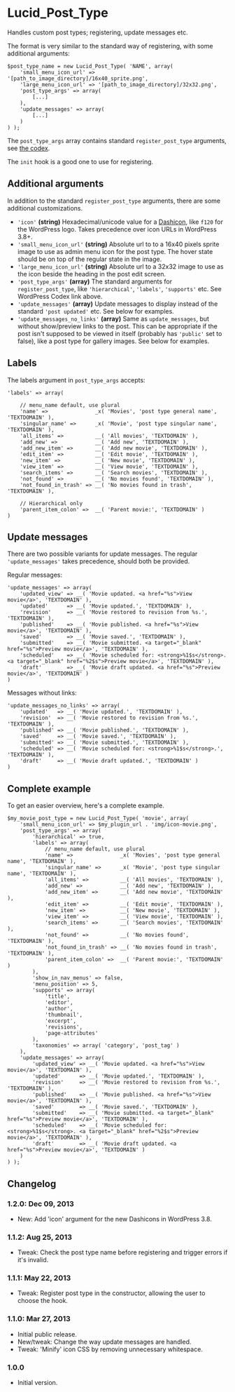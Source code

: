 # Lucid\_Post\_Type

Handles custom post types; registering, update messages etc.

The format is very similar to the standard way of registering, with some additional arguments:

	$post_type_name = new Lucid_Post_Type( 'NAME', array(
		'small_menu_icon_url' => '[path_to_image_directory]/16x40_sprite.png',
		'large_menu_icon_url' => '[path_to_image_directory]/32x32.png',
		'post_type_args' => array(
			[...]
		),
		'update_messages' => array(
			[...]
		)
	) );

The `post_type_args` array contains standard `register_post_type` arguments, see [the codex](http://codex.wordpress.org/Function_Reference/register_post_type#Arguments).

The `init` hook is a good one to use for registering.

## Additional arguments

In addition to the standard `register_post_type` arguments, there are some additional customizations.

* `'icon'` **(string)** Hexadecimal/unicode value for a [Dashicon](http://melchoyce.github.io/dashicons/), like `f120` for the WordPress logo. Takes precedence over icon URLs in WordPress 3.8+.
* `'small_menu_icon_url'` **(string)** Absolute url to to a 16x40 pixels sprite image to use as admin menu icon for the post type. The hover state should be on top of the regular state in the image.
* `'large_menu_icon_url'` **(string)** Absolute url to a 32x32 image to use as the icon beside the heading in the post edit screen.
* `'post_type_args'` **(array)** The standard arguments for `register_post_type`, like `'hierarchical'`, `'labels'`, `'supports'` etc. See WordPress Codex link above.
* `'update_messages'` **(array)** Update messages to display instead of the standard `'post updated'` etc. See below for examples.
* `'update_messages_no_links'` **(array)** Same as `update_messages`, but without show/preview links to the post. This can be appropriate if the post isn't supposed to be viewed in itself (probably has `'public'` set to false), like a post type for gallery images. See below for examples.

## Labels

The labels argument in `post_type_args` accepts:

	'labels' => array(

		// menu_name default, use plural
		'name' =>               _x( 'Movies', 'post type general name', 'TEXTDOMAIN' ),
		'singular_name' =>      _x( 'Movie', 'post type singular name', 'TEXTDOMAIN' ),
		'all_items' =>          __( 'All movies', 'TEXTDOMAIN' ),
		'add_new' =>            __( 'Add new', 'TEXTDOMAIN' ),
		'add_new_item' =>       __( 'Add new movie', 'TEXTDOMAIN' ),
		'edit_item' =>          __( 'Edit movie', 'TEXTDOMAIN' ),
		'new_item' =>           __( 'New movie', 'TEXTDOMAIN' ),
		'view_item' =>          __( 'View movie', 'TEXTDOMAIN' ),
		'search_items' =>       __( 'Search movies', 'TEXTDOMAIN' ),
		'not_found' =>          __( 'No movies found', 'TEXTDOMAIN' ),
		'not_found_in_trash' => __( 'No movies found in trash', 'TEXTDOMAIN' ),

		// Hierarchical only
		'parent_item_colon' =>  __( 'Parent movie:', 'TEXTDOMAIN' )
	)

## Update messages

There are two possible variants for update messages. The regular `'update_messages'` takes precedence, should both be provided.

Regular messages:

	'update_messages' => array(
		'updated_view' => __( 'Movie updated. <a href="%s">View movie</a>', 'TEXTDOMAIN' ),
		'updated'      => __( 'Movie updated.', 'TEXTDOMAIN' ),
		'revision'     => __( 'Movie restored to revision from %s.', 'TEXTDOMAIN' ),
		'published'    => __( 'Movie published. <a href="%s">View movie</a>', 'TEXTDOMAIN' ),
		'saved'        => __( 'Movie saved.', 'TEXTDOMAIN' ),
		'submitted'    => __( 'Movie submitted. <a target="_blank" href="%s">Preview movie</a>', 'TEXTDOMAIN' ),
		'scheduled'    => __( 'Movie scheduled for: <strong>%1$s</strong>. <a target="_blank" href="%2$s">Preview movie</a>', 'TEXTDOMAIN' ),
		'draft'        => __( 'Movie draft updated. <a href="%s">Preview movie</a>', 'TEXTDOMAIN' )
	)

Messages without links:

	'update_messages_no_links' => array(
		'updated'   => __( 'Movie updated.', 'TEXTDOMAIN' ),
		'revision'  => __( 'Movie restored to revision from %s.', 'TEXTDOMAIN' ),
		'published' => __( 'Movie published.', 'TEXTDOMAIN' ),
		'saved'     => __( 'Movie saved.', 'TEXTDOMAIN' ),
		'submitted' => __( 'Movie submitted.', 'TEXTDOMAIN' ),
		'scheduled' => __( 'Movie scheduled for: <strong>%1$s</strong>.', 'TEXTDOMAIN' ),
		'draft'     => __( 'Movie draft updated.', 'TEXTDOMAIN' )
	)

## Complete example

To get an easier overview, here's a complete example.

	$my_movie_post_type = new Lucid_Post_Type( 'movie', array(
		'small_menu_icon_url' => $my_plugin_url . 'img/icon-movie.png',
		'post_type_args' => array(
			'hierarchical' => true,
			'labels' => array(
				// menu_name default, use plural
				'name' =>               _x( 'Movies', 'post type general name', 'TEXTDOMAIN' ),
				'singular_name' =>      _x( 'Movie', 'post type singular name', 'TEXTDOMAIN' ),
				'all_items' =>          __( 'All movies', 'TEXTDOMAIN' ),
				'add_new' =>            __( 'Add new', 'TEXTDOMAIN' ),
				'add_new_item' =>       __( 'Add new movie', 'TEXTDOMAIN' ),
				'edit_item' =>          __( 'Edit movie', 'TEXTDOMAIN' ),
				'new_item' =>           __( 'New movie', 'TEXTDOMAIN' ),
				'view_item' =>          __( 'View movie', 'TEXTDOMAIN' ),
				'search_items' =>       __( 'Search movies', 'TEXTDOMAIN' ),
				'not_found' =>          __( 'No movies found', 'TEXTDOMAIN' ),
				'not_found_in_trash' => __( 'No movies found in trash', 'TEXTDOMAIN' ),
				'parent_item_colon' =>  __( 'Parent movie:', 'TEXTDOMAIN' )
			),
			'show_in_nav_menus' => false,
			'menu_position' => 5,
			'supports' => array(
				'title',
				'editor',
				'author',
				'thumbnail',
				'excerpt',
				'revisions',
				'page-attributes'
			),
			'taxonomies' => array( 'category', 'post_tag' )
		),
		'update_messages' => array(
			'updated_view' => __( 'Movie updated. <a href="%s">View movie</a>', 'TEXTDOMAIN' ),
			'updated'      => __( 'Movie updated.', 'TEXTDOMAIN' ),
			'revision'     => __( 'Movie restored to revision from %s.', 'TEXTDOMAIN' ),
			'published'    => __( 'Movie published. <a href="%s">View movie</a>', 'TEXTDOMAIN' ),
			'saved'        => __( 'Movie saved.', 'TEXTDOMAIN' ),
			'submitted'    => __( 'Movie submitted. <a target="_blank" href="%s">Preview movie</a>', 'TEXTDOMAIN' ),
			'scheduled'    => __( 'Movie scheduled for: <strong>%1$s</strong>. <a target="_blank" href="%2$s">Preview movie</a>', 'TEXTDOMAIN' ),
			'draft'        => __( 'Movie draft updated. <a href="%s">Preview movie</a>', 'TEXTDOMAIN' )
		)
	) );

## Changelog

### 1.2.0: Dec 09, 2013

* New: Add 'icon' argument for the new Dashicons in WordPress 3.8.

### 1.1.2: Aug 25, 2013

* Tweak: Check the post type name before registering and trigger errors if it's invalid.

### 1.1.1: May 22, 2013

* Tweak: Register post type in the constructor, allowing the user to choose the hook.

### 1.1.0: Mar 27, 2013

* Initial public release.
* New/tweak: Change the way update messages are handled.
* Tweak: 'Minify' icon CSS by removing unnecessary whitespace.

### 1.0.0

* Initial version.